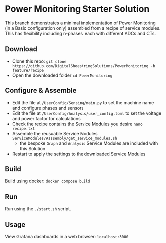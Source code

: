 # Power Monitoring Starter Solution

This branch demonstrates a minimal implementation of Power Monitoring (in a Basic configuration only) assembled from a recipe of service modules.  
This has flexibility including n-phases, each with different ADCs and CTs.

## Download
- Clone this repo: `git clone https://github.com/DigitalShoestringSolutions/PowerMonitoring -b feature/recipe`
- Open the downloaded folder `cd PowerMonitoring`

## Configure & Assemble
- Edit the file at `/UserConfig/Sensing/main.py` to set the machine name and configure phases and sensors
- Edit the file at `/UserConfig/Analysis/user_config.toml` to set the voltage and power factor for calculations
- Check the recipe contains the Service Modules you desire `nano recipe.txt`
- Assemble the reusuable Service Modules `ServiceModules/Asssembly/get_service_modules.sh`
  - the bespoke `Graph` and `Analysis` Service Modules are included with this Solution 
- Restart to apply the settings to the downloaded Service Modules

## Build
Build using docker: `docker compose build`

## Run
Run using the `./start.sh` script. 

## Usage
View Grafana dashboards in a web browser: `localhost:3000` 
